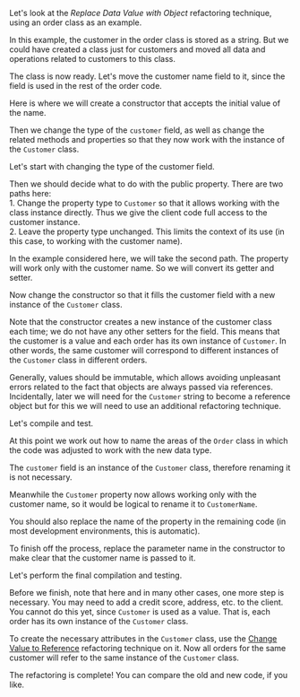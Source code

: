 Let's look at the <i>Replace Data Value with Object</i> refactoring technique, using an order class as an example.

In this example, the customer in the order class is stored as a string. But we could have created a class just for customers and moved all data and operations related to customers to this class.

The class is now ready. Let's move the customer name field to it, since the field is used in the rest of the order code.

Here is where we will create a constructor that accepts the initial value of the name.

Then we change the type of the <code>customer</code> field, as well as change the related methods and properties so that they now work with the instance of the <code>Customer</code> class.

Let's start with changing the type of the customer field.

Then we should decide what to do with the public property. There are two paths here:<br>1. Change the property type to <code>Customer</code> so that it allows working with the class instance directly. Thus we give the client code full access to the customer instance.<br>2. Leave the property type unchanged. This limits the context of its use (in this case, to working with the customer name).

In the example considered here, we will take the second path. The property will work only with the customer name. So we will convert its getter and setter.

Now change the constructor so that it fills the customer field with a new instance of the <code>Customer</code> class.

Note that the constructor creates a new instance of the customer class each time; we do not have any other setters for the field. This means that the customer is a value and each order has its own instance of <code>Customer</code>. In other words, the same customer will correspond to different instances of the <code>Customer</code> class in different orders.

Generally, values should be immutable, which allows avoiding unpleasant errors related to the fact that objects are always passed via references. Incidentally, later we will need for the <code>Customer</code> string to become a reference object but for this we will need to use an additional refactoring technique.

Let's compile and test.

At this point we work out how to name the areas of the <code>Order</code> class in which the code was adjusted to work with the new data type.

The <code>customer</code> field is an instance of the <code>Customer</code> class, therefore renaming it is not necessary.

Meanwhile the <code>Customer</code> property now allows working only with the customer name, so it would be logical to rename it to <code>CustomerName</code>.

You should also replace the name of the property in the remaining code (in most development environments, this is automatic).

To finish off the process, replace the parameter name in the constructor to make clear that the customer name is passed to it.

Let's perform the final compilation and testing.

Before we finish, note that here and in many other cases, one more step is necessary. You may need to add a credit score, address, etc. to the client. You cannot do this yet, since <code>Customer</code> is used as a value. That is, each order has its own instance of the <code>Customer</code> class.

To create the necessary attributes in the <code>Customer</code> class, use the <a href="/change-value-to-reference">Change Value to Reference</a> refactoring technique on it. Now all orders for the same customer will refer to the same instance of the <code>Customer</code> class.

The refactoring is complete! You can compare the old and new code, if you like.
